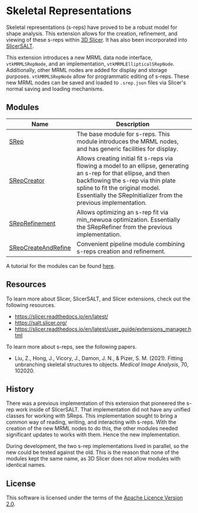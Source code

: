 # Skeletal Representations

Skeletal representations (s-reps) have proved to be a robust model for shape analysis. This extension allows for the creation, refinement, and viewing of these s-reps within [3D Slicer](https://www.slicer.org/). It has also been incorporated into [SlicerSALT](https://salt.slicer.org/).

This extension introduces a new MRML data node interface, `vtkMRMLSRepNode`, and an implementation, `vtkMRMLEllipticalSRepNode`. Additionally, other MRML nodes are added for display and storage purposes. `vtkMRMLSRepNode` allow for programmatic editing of s-reps. These new MRML nodes can be saved and loaded to `.srep.json` files via Slicer's normal saving and loading mechanisms.

## Modules

| Name | Description |
|------|-------------|
| [SRep](SRep) | The base module for s-reps. This module introduces the MRML nodes, and has generic facilities for display. |
| [SRepCreator](SRepCreator) | Allows creating initial fit s-reps via flowing a model to an ellipse, generating an s-rep for that ellipse, and then backflowing the s-rep via thin plate spline to fit the original model. Essentially the SRepInitializer from the previous implementation. |
| [SRepRefinement](SRepRefinement) | Allows optimizing an s-rep fit via min_newuoa optimization. Essentially the SRepRefiner from the previous implementation. |
| [SRepCreateAndRefine](SRepCreateAndRefine) | Convenient pipeline module combining s-reps creation and refinement. |

A tutorial for the modules can be found [here](https://bit.ly/3sTEG3H).

## Resources

To learn more about Slicer, SlicerSALT, and Slicer extensions, check out the following resources.

 - https://slicer.readthedocs.io/en/latest/
 - https://salt.slicer.org/
 - https://slicer.readthedocs.io/en/latest/user_guide/extensions_manager.html

To learn more about s-reps, see the following papers.

 - Liu, Z., Hong, J., Vicory, J., Damon, J. N., & Pizer, S. M. (2021). Fitting unbranching skeletal structures to objects. _Medical Image Analysis_, 70, 102020.

## History

There was a previous implementation of this extension that pioneered the s-rep work inside of SlicerSALT. That implementation did not have any unified classes for working with SReps. This implementation sought to bring a common way of reading, writing, and interacting with s-reps. With the creation of the new MRML nodes to do this, the other modules needed significant updates to works with them. Hence the new implementation.

During development, the two s-rep implementations lived in parallel, so the new could be tested against the old. This is the reason that none of the modules kept the same name, as 3D Slicer does not allow modules with identical names.

## License

This software is licensed under the terms of the [Apache Licence Version 2.0](LICENSE).

